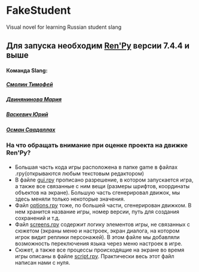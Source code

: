 # FakeStudent
Visual novel for learning Russian student slang
## Для запуска необходим [Ren'Py](smotim/fake-student "скачать с официального сайта")  версии 7.4.4 и выше
#### Команда Slang:

##### [Смолин Тимофей](https://vk.com/smotim "Страница ВКонтакте")

##### [Двинянинова Мария](https://vk.com/katzuki "Страница ВКонтакте")

##### [Васкевич Юрий](https://vk.com/rejected "Страница ВКонтакте")

##### [Осман Саадаллах](https://vk.com/saad033 "Страница ВКонтакте")

### На что обращать внимание при оценке проекта на движке Ren'Py?

#### 
* Большая часть кода игры расположена в папке game в файлах .rpy(открываются любым текстовым редактором)
* В файле [gui.rpy](https://github.com/smotim/FakeStudent/tree/main/game/gui.rpy "открыть файл") прописано разрешение, в котором запускается игра, а также все связанные с ним вещи (размеры шрифтов, координаты объектов на экране). Большую часть сгенерировал движок, мы здесь меняли только некоторые значения.
* Файл [options.rpy](https://github.com/smotim/FakeStudent/blob/main/game/options.rpy "открыть файл") тоже, по большей части, сгенерирован движком. В нем хранится название игры, номер версии, путь для создания сохранений и т.д.
* Файл [screens.rpy](https://github.com/smotim/FakeStudent/tree/main/game/screens.rpy "открыть файл") содержит логику элементов игры, не связанных с сюжетом (экраны меню и настроек, экран диалога, на котором игрок видит реплики персонажей). В этом файле мы добавляли возможность переключения языка через меню настроек в игре.
* Сюжет, а также все процессы происходящие на экране во время игры описаны в файле [script.rpy](https://github.com/smotim/FakeStudent/blob/main/game/script.rpy "открыть файл"). Практически весь этот файл написан нами с нуля.
